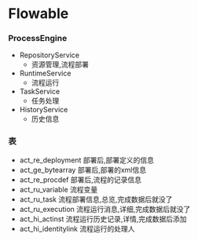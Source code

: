 # Flowable

### ProcessEngine
* RepositoryService
    - 资源管理,流程部署
* RuntimeService
    - 流程运行
* TaskService
    - 任务处理
* HistoryService
    - 历史信息


### 表
* act_re_deployment 部署后,部署定义的信息
* act_ge_bytearray 部署后,部署的xml信息
* act_re_procdef 部署后,流程的记录信息
* act_ru_variable 流程变量
* act_ru_task 流程部署信息,总览,完成数据后就没了
* act_ru_execution 流程运行消息,详细,完成数据后就没了
* act_hi_actinst 流程运行历史记录,详情,完成数据后添加
* act_hi_identitylink 流程运行的处理人